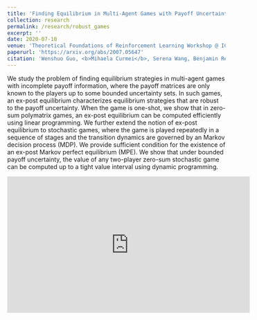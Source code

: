 ```yaml
---
title: 'Finding Equilibrium in Multi-Agent Games with Payoff Uncertainty'
collection: research
permalink: /research/robust_games
excerpt: ''
date: 2020-07-10
venue: 'Theoretical Foundations of Reinforcement Learning Workshop @ ICML'
paperurl: 'https://arxiv.org/abs/2007.05647'
citation: 'Wenshuo Guo, <b>Mihaela Curmei</b>, Serena Wang, Benjamin Recht, Michael I. Jordan'
---
```


We study the problem of finding equilibrium strategies in multi-agent games with incomplete payoff information, where the payoff matrices are only known to the players up to some bounded uncertainty sets. In such games, an ex-post equilibrium characterizes equilibrium strategies that are robust to the payoff uncertainty. When the game is one-shot, we show that in zero-sum polymatrix games, an ex-post equilibrium can be computed efficiently using linear programming. We further extend the notion of ex-post equilibrium to stochastic games, where the game is played repeatedly in a sequence of stages and the transition dynamics are governed by an Markov decision process (MDP). We provide sufficient condition for the existence of an ex-post Markov perfect equilibrium (MPE). We show that under bounded payoff uncertainty, the value of any two-player zero-sum stochastic game can be computed up to a tight value interval using dynamic programming.

<iframe width="560" height="315" src="https://www.youtube.com/embed/Gyen7CMiRHo" frameborder="0" allow="accelerometer; autoplay; encrypted-media; gyroscope; picture-in-picture" allowfullscreen></iframe>
